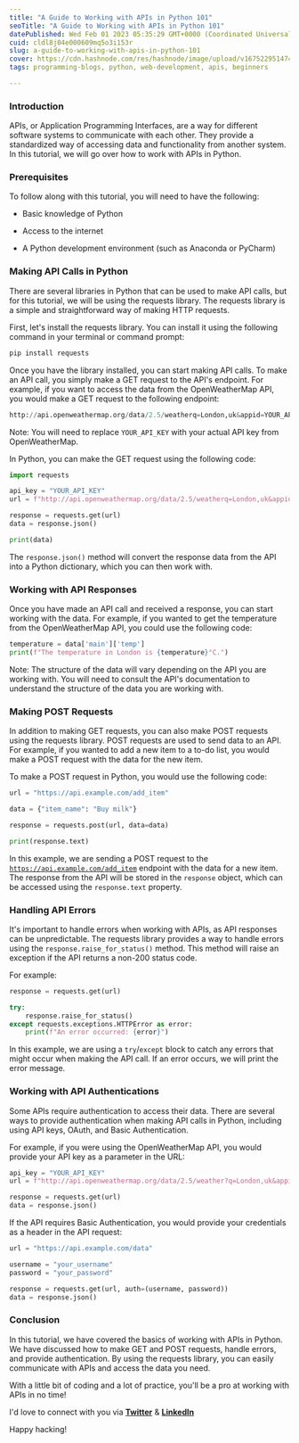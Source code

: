 ```yaml
---
title: "A Guide to Working with APIs in Python 101"
seoTitle: "A Guide to Working with APIs in Python 101"
datePublished: Wed Feb 01 2023 05:35:29 GMT+0000 (Coordinated Universal Time)
cuid: cldl8j04e000609mq5o3i153r
slug: a-guide-to-working-with-apis-in-python-101
cover: https://cdn.hashnode.com/res/hashnode/image/upload/v1675229514742/91d7184a-27b7-4c4b-846f-e50e609fe754.png
tags: programming-blogs, python, web-development, apis, beginners

---
```


### Introduction

APIs, or Application Programming Interfaces, are a way for different software systems to communicate with each other. They provide a standardized way of accessing data and functionality from another system. In this tutorial, we will go over how to work with APIs in Python.

### Prerequisites

To follow along with this tutorial, you will need to have the following:

* Basic knowledge of Python
    
* Access to the internet
    
* A Python development environment (such as Anaconda or PyCharm)
    

### Making API Calls in Python

There are several libraries in Python that can be used to make API calls, but for this tutorial, we will be using the requests library. The requests library is a simple and straightforward way of making HTTP requests.

First, let's install the requests library. You can install it using the following command in your terminal or command prompt:

```python
pip install requests
```

Once you have the library installed, you can start making API calls. To make an API call, you simply make a GET request to the API's endpoint. For example, if you want to access the data from the OpenWeatherMap API, you would make a GET request to the following endpoint:

```python
http://api.openweathermap.org/data/2.5/weatherq=London,uk&appid=YOUR_API_KEY
```

Note: You will need to replace `YOUR_API_KEY` with your actual API key from OpenWeatherMap.

In Python, you can make the GET request using the following code:

```python
import requests

api_key = "YOUR_API_KEY"
url = f"http://api.openweathermap.org/data/2.5/weatherq=London,uk&appid={api_key}"

response = requests.get(url)
data = response.json()

print(data)
```

The `response.json()` method will convert the response data from the API into a Python dictionary, which you can then work with.

### Working with API Responses

Once you have made an API call and received a response, you can start working with the data. For example, if you wanted to get the temperature from the OpenWeatherMap API, you could use the following code:

```python
temperature = data['main']['temp']
print(f"The temperature in London is {temperature}°C.")
```

Note: The structure of the data will vary depending on the API you are working with. You will need to consult the API's documentation to understand the structure of the data you are working with.

### Making POST Requests

In addition to making GET requests, you can also make POST requests using the requests library. POST requests are used to send data to an API. For example, if you wanted to add a new item to a to-do list, you would make a POST request with the data for the new item.

To make a POST request in Python, you would use the following code:

```python
url = "https://api.example.com/add_item"

data = {"item_name": "Buy milk"}

response = requests.post(url, data=data)

print(response.text)
```

In this example, we are sending a POST request to the [`https://api.example.com/add_item`](https://api.example.com/add_item) endpoint with the data for a new item. The response from the API will be stored in the `response` object, which can be accessed using the `response.text` property.

### Handling API Errors

It's important to handle errors when working with APIs, as API responses can be unpredictable. The requests library provides a way to handle errors using the `response.raise_for_status()` method. This method will raise an exception if the API returns a non-200 status code.

For example:

```python
response = requests.get(url)

try:
    response.raise_for_status()
except requests.exceptions.HTTPError as error:
    print(f"An error occurred: {error}")
```

In this example, we are using a `try`/`except` block to catch any errors that might occur when making the API call. If an error occurs, we will print the error message.

### Working with API Authentications

Some APIs require authentication to access their data. There are several ways to provide authentication when making API calls in Python, including using API keys, OAuth, and Basic Authentication.

For example, if you were using the OpenWeatherMap API, you would provide your API key as a parameter in the URL:

```python
api_key = "YOUR_API_KEY"
url = f"http://api.openweathermap.org/data/2.5/weather?q=London,uk&appid={api_key}"

response = requests.get(url)
data = response.json()
```

If the API requires Basic Authentication, you would provide your credentials as a header in the API request:

```python
url = "https://api.example.com/data"

username = "your_username"
password = "your_password"

response = requests.get(url, auth=(username, password))
data = response.json()
```

### Conclusion

In this tutorial, we have covered the basics of working with APIs in Python. We have discussed how to make GET and POST requests, handle errors, and provide authentication. By using the requests library, you can easily communicate with APIs and access the data you need.

With a little bit of coding and a lot of practice, you'll be a pro at working with APIs in no time!

I'd love to connect with you via [**Twitter**](https://twitter.com/bonaogeto) & [**LinkedIn**](https://www.linkedin.com/in/bonaventureogeto/)

Happy hacking!